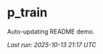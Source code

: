 # p_train

Auto-updating README demo.

<!--START_SECTION:status-->
_Last run: 2025-10-13 21:17 UTC_
<!--END_SECTION:status-->





















































































































































































































































































































































































































































































































































































































































































































































































































































































































































































































































































































































































































































































